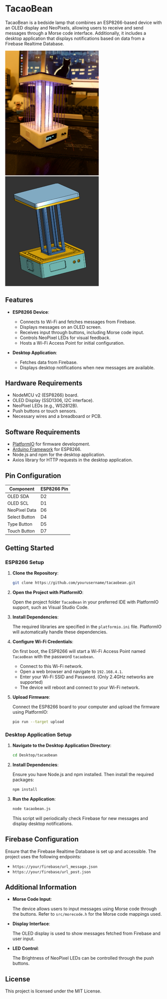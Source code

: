 # TacaoBean

TacaoBean is a bedside lamp that combines an ESP8266-based device with an OLED display and NeoPixels, allowing users to receive and send messages through a Morse code interface. Additionally, it includes a desktop application that displays notifications based on data from a Firebase Realtime Database.

<img src="./images/image2.JPEG" width="300"/>
<br>
<img src="./images/model.png" width="300"/>

## Features

- **ESP8266 Device**:
    - Connects to Wi-Fi and fetches messages from Firebase.
    - Displays messages on an OLED screen.
    - Receives input through buttons, including Morse code input.
    - Controls NeoPixel LEDs for visual feedback.
    - Hosts a Wi-Fi Access Point for initial configuration.

- **Desktop Application**:
    - Fetches data from Firebase.
    - Displays desktop notifications when new messages are available.

## Hardware Requirements

- NodeMCU v2 (ESP8266) board.
- OLED Display (SSD1306, I2C interface).
- NeoPixel LEDs (e.g., WS2812B).
- Push buttons or touch sensors.
- Necessary wires and a breadboard or PCB.

## Software Requirements

- [PlatformIO](https://platformio.org/) for firmware development.
- [Arduino Framework](https://www.arduino.cc/en/Guide/HomePage) for ESP8266.
- Node.js and npm for the desktop application.
- Axios library for HTTP requests in the desktop application.

## Pin Configuration

| Component      | ESP8266 Pin |
|----------------|-------------|
| OLED SDA       | D2          |
| OLED SCL       | D1          |
| NeoPixel Data  | D6          |
| Select Button  | D4          |
| Type Button    | D5          |
| Touch Button   | D7          |

## Getting Started

### ESP8266 Setup

1. **Clone the Repository**:

     ```bash
     git clone https://github.com/yourusername/tacaobean.git
     ```

2. **Open the Project with PlatformIO**:

     Open the project folder `TacaoBean` in your preferred IDE with PlatformIO support, such as Visual Studio Code.

3. **Install Dependencies**:

     The required libraries are specified in the `platformio.ini` file. PlatformIO will automatically handle these dependencies.

4. **Configure Wi-Fi Credentials**:

     On first boot, the ESP8266 will start a Wi-Fi Access Point named `TacaoBean` with the password `tacaobean`.

     - Connect to this Wi-Fi network.
     - Open a web browser and navigate to `192.168.4.1`.
     - Enter your Wi-Fi SSID and Password. (Only 2.4GHz networks are supported)
     - The device will reboot and connect to your Wi-Fi network.

5. **Upload Firmware**:

     Connect the ESP8266 board to your computer and upload the firmware using PlatformIO:

     ```bash
     pio run --target upload
     ```

### Desktop Application Setup

1. **Navigate to the Desktop Application Directory**:

     ```bash
     cd Desktop/tacaobean
     ```

2. **Install Dependencies**:

     Ensure you have Node.js and npm installed. Then install the required packages:

     ```bash
     npm install
     ```

3. **Run the Application**:

     ```bash
     node tacaobean.js
     ```

     This script will periodically check Firebase for new messages and display desktop notifications.

## Firebase Configuration

Ensure that the Firebase Realtime Database is set up and accessible. The project uses the following endpoints:

- `https://your/firebase/url_message.json`
- `https://your/firebase/url_post.json`

## Additional Information

- **Morse Code Input**:

    The device allows users to input messages using Morse code through the buttons. Refer to `src/morecode.h` for the Morse code mappings used.

- **Display Interface**:

    The OLED display is used to show messages fetched from Firebase and user input.

- **LED Control**:

    The Brightness of NeoPixel LEDs can be controlled through the push buttons.

## License

This project is licensed under the MIT License.
